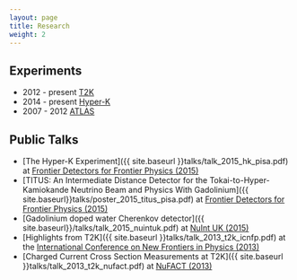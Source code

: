 ```yaml
---
layout: page
title: Research
weight: 2
---
```


## Experiments
* 2012 - present [T2K](http://t2k-experiment.org/)
* 2014 - present [Hyper-K](http://hyperk.org/)
* 2007 - 2012 [ATLAS](http://atlas.cern/) 

## Public Talks

* [The Hyper-K Experiment]({{ site.baseurl }}talks/talk_2015_hk_pisa.pdf) at [Frontier Detectors for Frontier Physics (2015)](https://agenda.infn.it/conferenceDisplay.py?confId=8397)
* [TITUS: An Intermediate Distance Detector for the Tokai-to-Hyper-Kamiokande Neutrino Beam and Physics With Gadolinium]({{ site.baseurl}}talks/poster_2015_titus_pisa.pdf)  at [Frontier Detectors for Frontier Physics (2015)](https://agenda.infn.it/conferenceDisplay.py?confId=8397)
* [Gadolinium doped water Cherenkov detector]({{ site.baseurl}}/talks/talk_2015_nuintuk.pdf) at [NuInt UK (2015)](http://pprc.qmul.ac.uk/research/nuintuk)
* [Highlights from T2K]({{ site.baseurl }}talks/talk_2013_t2k_icnfp.pdf) at the [International Conference on New Frontiers in Physics (2013)](https://indico.cern.ch/event/198153/)
* [Charged Current Cross Section Measurements at T2K]({{ site.baseurl }}talks/talk_2013_t2k_nufact.pdf) at [NuFACT (2013)](http://nufact2013.ihep.ac.cn/)

<!-- ## Publications 
TODO
-->
